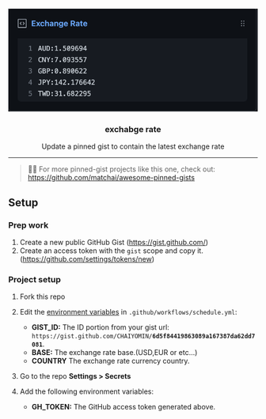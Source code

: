 ![plot](./image/demo.png)

<p align="center">
  <h3 align="center">exchabge rate</h3>
  <p align="center">Update a pinned gist to contain the latest exchange rate</p>
</p>

---

> 📌✨ For more pinned-gist projects like this one, check out: https://github.com/matchai/awesome-pinned-gists

## Setup

### Prep work

1. Create a new public GitHub Gist (https://gist.github.com/)
1. Create an access token with the `gist` scope and copy it. (https://github.com/settings/tokens/new)

### Project setup

1. Fork this repo
1. Edit the [environment variables](https://github.com/CHAIYOMIN/exchange-rate/blob/master/.github/workflows/schedule.yml) in `.github/workflows/schedule.yml`:

   - **GIST_ID:** The ID portion from your gist url: `https://gist.github.com/CHAIYOMIN/`**`6d5f84419863089a167387da62dd7081`**.
   - **BASE:** The exchange rate base.(USD,EUR or etc...)
   - **COUNTRY** The exchange rate currency country.

1. Go to the repo **Settings > Secrets**
1. Add the following environment variables:
   - **GH_TOKEN:** The GitHub access token generated above.

